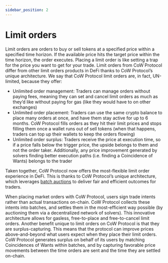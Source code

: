 ```yaml
---
sidebar_position: 2
---
```


# Limit orders

Limit orders are orders to buy or sell tokens at a specified price within a specified time horizon. If the available price hits the target price within the time horizon, the order executes. Placing a limit order is like setting a trap for the price you want to get for your trade. Limit orders from CoW Protocol differ from other limit orders products in DeFi thanks to CoW Protocol’s unique architecture. We say that CoW Protocol limit orders are, in fact, UN-limited, because they offer:

* Unlimited order management: Traders can manage orders without paying fees, meaning they can set and cancel limit orders as much as they’d like without paying for gas (like they would have to on other exchanges)
* Unlimited order placement: Traders can use the same crypto balance to place many orders at once, and have them stay active for up to 6 months. CoW Protocol fills orders as they hit their limit prices and stops filling them once a wallet runs out of sell tokens (when that happens, traders can top up their wallets to keep the orders flowing)
* Unlimited order surplus: Traders receive the price at execution time, so if a price falls below the trigger price, the upside belongs to them and not the order taker. Additionally, any price improvement generated by solvers finding better execution paths (i.e. finding a Coincidence of Wants) belongs to the trader

Taken together, CoW Protocol now offers the most-flexible limit order experience in DeFi. This is thanks to CoW Protocol’s unique architecture, which leverages [batch auctions](../batch-auctions/why-batch-auctions) to deliver fair and efficient outcomes for traders.

When placing market orders with CoW Protocol, users sign trade intents rather than actual transactions on-chain. CoW Protocol collects these intents into batches, and settles them in the most-efficient way possible (by auctioning them via a decentralized network of solvers). This innovative architecture allows for gasless, free-to-place and free-to-cancel limit orders. Another benefit unique to limit orders on CoW Protocol is that they are surplus-capturing. This means that the protocol can improve prices above-and-beyond what users expect when they place their limit orders. CoW Protocol generates surplus on behalf of its users by matching Coincidences of Wants within batches, and by capturing favorable price movements between the time orders are sent and the time they are settled on-chain.

